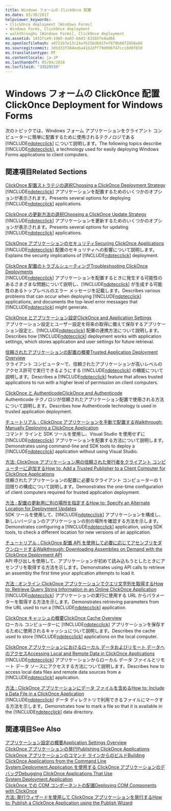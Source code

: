 ```yaml
---
title: Windows フォームの ClickOnce 配置
ms.date: 03/30/2017
helpviewer_keywords:
- ClickOnce deployment [Windows Forms]
- Windows Forms, ClickOnce deployment
- walkthroughs [Windows Forms], ClickOnce deployment
ms.assetid: 1451fce9-1965-4a03-b4d3-831b5fe4ad66
ms.openlocfilehash: a9721b7e13c24af6256d692fef879b08f2858a68
ms.sourcegitcommit: 3d5d33f384eeba41b2dff79d096f47ccc8d8f03d
ms.translationtype: MT
ms.contentlocale: ja-JP
ms.lasthandoff: 05/04/2018
ms.locfileid: "33529539"
---
```

# <a name="clickonce-deployment-for-windows-forms"></a><span data-ttu-id="0c8a6-102">Windows フォームの ClickOnce 配置</span><span class="sxs-lookup"><span data-stu-id="0c8a6-102">ClickOnce Deployment for Windows Forms</span></span>
<span data-ttu-id="0c8a6-103">次のトピックでは、Windows フォーム アプリケーションをクライアント コンピューターに簡単に配置するために使用されるテクノロジである [!INCLUDE[ndptecclick](../../../includes/ndptecclick-md.md)] について説明します。</span><span class="sxs-lookup"><span data-stu-id="0c8a6-103">The following topics describe [!INCLUDE[ndptecclick](../../../includes/ndptecclick-md.md)], a technology used for easily deploying Windows Forms applications to client computers.</span></span>  
  
## <a name="related-sections"></a><span data-ttu-id="0c8a6-104">関連項目</span><span class="sxs-lookup"><span data-stu-id="0c8a6-104">Related Sections</span></span>  
 [<span data-ttu-id="0c8a6-105">ClickOnce 配置ストラテジの選択</span><span class="sxs-lookup"><span data-stu-id="0c8a6-105">Choosing a ClickOnce Deployment Strategy</span></span>](/visualstudio/deployment/choosing-a-clickonce-deployment-strategy)  
 <span data-ttu-id="0c8a6-106">[!INCLUDE[ndptecclick](../../../includes/ndptecclick-md.md)] アプリケーションを配置するためのいくつかのオプションが表示されます。</span><span class="sxs-lookup"><span data-stu-id="0c8a6-106">Presents several options for deploying [!INCLUDE[ndptecclick](../../../includes/ndptecclick-md.md)] applications.</span></span>  
  
 [<span data-ttu-id="0c8a6-107">ClickOnce の更新方法の選択</span><span class="sxs-lookup"><span data-stu-id="0c8a6-107">Choosing a ClickOnce Update Strategy</span></span>](/visualstudio/deployment/choosing-a-clickonce-update-strategy)  
 <span data-ttu-id="0c8a6-108">[!INCLUDE[ndptecclick](../../../includes/ndptecclick-md.md)] アプリケーションを更新するためのいくつかのオプションが表示されます。</span><span class="sxs-lookup"><span data-stu-id="0c8a6-108">Presents several options for updating [!INCLUDE[ndptecclick](../../../includes/ndptecclick-md.md)] applications.</span></span>  
  
 [<span data-ttu-id="0c8a6-109">ClickOnce アプリケーションのセキュリティ</span><span class="sxs-lookup"><span data-stu-id="0c8a6-109">Securing ClickOnce Applications</span></span>](/visualstudio/deployment/securing-clickonce-applications)  
 <span data-ttu-id="0c8a6-110">[!INCLUDE[ndptecclick](../../../includes/ndptecclick-md.md)] 配置のセキュリティへの影響について説明します。</span><span class="sxs-lookup"><span data-stu-id="0c8a6-110">Explains the security implications of [!INCLUDE[ndptecclick](../../../includes/ndptecclick-md.md)] deployment.</span></span>  
  
 [<span data-ttu-id="0c8a6-111">ClickOnce 配置のトラブルシューティング</span><span class="sxs-lookup"><span data-stu-id="0c8a6-111">Troubleshooting ClickOnce Deployments</span></span>](/visualstudio/deployment/troubleshooting-clickonce-deployments)  
 <span data-ttu-id="0c8a6-112">[!INCLUDE[ndptecclick](../../../includes/ndptecclick-md.md)] アプリケーションを配置するときに発生する可能性のあるさまざまな問題について説明し、[!INCLUDE[ndptecclick](../../../includes/ndptecclick-md.md)] が生成する可能性のあるトップレベルのエラー メッセージを記載します。</span><span class="sxs-lookup"><span data-stu-id="0c8a6-112">Describes various problems that can occur when deploying [!INCLUDE[ndptecclick](../../../includes/ndptecclick-md.md)] applications, and documents the top-level error messages that [!INCLUDE[ndptecclick](../../../includes/ndptecclick-md.md)] might generate.</span></span>  
  
 [<span data-ttu-id="0c8a6-113">ClickOnce とアプリケーション設定</span><span class="sxs-lookup"><span data-stu-id="0c8a6-113">ClickOnce and Application Settings</span></span>](/visualstudio/deployment/clickonce-and-application-settings)  
 <span data-ttu-id="0c8a6-114">アプリケーション設定とユーザー設定を将来の取得に備えて保存するアプリケーション設定と、[!INCLUDE[ndptecclick](../../../includes/ndptecclick-md.md)] 配置の連携方法について説明します。</span><span class="sxs-lookup"><span data-stu-id="0c8a6-114">Describes how [!INCLUDE[ndptecclick](../../../includes/ndptecclick-md.md)] deployment works with application settings, which stores application and user settings for future retrieval.</span></span>  
  
 [<span data-ttu-id="0c8a6-115">信頼されたアプリケーションの配置の概要</span><span class="sxs-lookup"><span data-stu-id="0c8a6-115">Trusted Application Deployment Overview</span></span>](/visualstudio/deployment/trusted-application-deployment-overview)  
 <span data-ttu-id="0c8a6-116">クライアント コンピューターで、信頼されたアプリケーションが高いレベルのアクセス許可で実行できるようにする [!INCLUDE[ndptecclick](../../../includes/ndptecclick-md.md)] の機能について説明します。</span><span class="sxs-lookup"><span data-stu-id="0c8a6-116">Describes a [!INCLUDE[ndptecclick](../../../includes/ndptecclick-md.md)] feature that allows trusted applications to run with a higher level of permission on client computers.</span></span>  
  
 [<span data-ttu-id="0c8a6-117">ClickOnce と Authenticode</span><span class="sxs-lookup"><span data-stu-id="0c8a6-117">ClickOnce and Authenticode</span></span>](/visualstudio/deployment/clickonce-and-authenticode)  
 <span data-ttu-id="0c8a6-118">Authenticode テクノロジが信頼されたアプリケーション配置で使用される方法について説明します。</span><span class="sxs-lookup"><span data-stu-id="0c8a6-118">Describes how Authenticode technology is used in trusted application deployment.</span></span>  
  
 [<span data-ttu-id="0c8a6-119">チュートリアル : ClickOnce アプリケーションを手動で配置する</span><span class="sxs-lookup"><span data-stu-id="0c8a6-119">Walkthrough: Manually Deploying a ClickOnce Application</span></span>](/visualstudio/deployment/walkthrough-manually-deploying-a-clickonce-application)  
 <span data-ttu-id="0c8a6-120">コマンド ラインと SDK ツールを使用し、Visual Studio を使用せずに [!INCLUDE[ndptecclick](../../../includes/ndptecclick-md.md)] アプリケーションを配置する方法について説明します。</span><span class="sxs-lookup"><span data-stu-id="0c8a6-120">Demonstrates using command-line and SDK tools to deploy a [!INCLUDE[ndptecclick](../../../includes/ndptecclick-md.md)] application without using Visual Studio.</span></span>  
  
 [<span data-ttu-id="0c8a6-121">方法: ClickOnce アプリケーション用の信頼された発行者をクライアント コンピューターに追加する</span><span class="sxs-lookup"><span data-stu-id="0c8a6-121">How to: Add a Trusted Publisher to a Client Computer for ClickOnce Applications</span></span>](/visualstudio/deployment/how-to-add-a-trusted-publisher-to-a-client-computer-for-clickonce-applications)  
 <span data-ttu-id="0c8a6-122">信頼されたアプリケーションの配置に必要なクライアント コンピューターの 1 回限りの構成について説明します。</span><span class="sxs-lookup"><span data-stu-id="0c8a6-122">Demonstrates the one-time configuration of client computers required for trusted application deployment.</span></span>  
  
 [<span data-ttu-id="0c8a6-123">方法 : 配置の更新用に別の場所を指定する</span><span class="sxs-lookup"><span data-stu-id="0c8a6-123">How to: Specify an Alternate Location for Deployment Updates</span></span>](/visualstudio/deployment/how-to-specify-an-alternate-location-for-deployment-updates)  
 <span data-ttu-id="0c8a6-124">SDK ツールを使用して、[!INCLUDE[ndptecclick](../../../includes/ndptecclick-md.md)] アプリケーションを構成し、新しいバージョンのアプリケーションの別の場所を確認する方法を示します。</span><span class="sxs-lookup"><span data-stu-id="0c8a6-124">Demonstrates configuring a [!INCLUDE[ndptecclick](../../../includes/ndptecclick-md.md)] application, using SDK tools, to check a different location for new versions of an application.</span></span>  
  
 [<span data-ttu-id="0c8a6-125">チュートリアル : ClickOnce 配置 API を使用して必要に応じてアセンブリをダウンロードする</span><span class="sxs-lookup"><span data-stu-id="0c8a6-125">Walkthrough: Downloading Assemblies on Demand with the ClickOnce Deployment API</span></span>](/visualstudio/deployment/walkthrough-downloading-assemblies-on-demand-with-the-clickonce-deployment-api)  
 <span data-ttu-id="0c8a6-126">API 呼び出しを使用して、アプリケーションが初めて読み込もうとしたときにアセンブリを取得する方法を示します。</span><span class="sxs-lookup"><span data-stu-id="0c8a6-126">Demonstrates using API calls to retrieve an assembly the first time your application attempts to load it.</span></span>  
  
 [<span data-ttu-id="0c8a6-127">方法 : オンライン ClickOnce アプリケーションでクエリ文字列を取得する</span><span class="sxs-lookup"><span data-stu-id="0c8a6-127">How to: Retrieve Query String Information in an Online ClickOnce Application</span></span>](/visualstudio/deployment/how-to-retrieve-query-string-information-in-an-online-clickonce-application)  
 <span data-ttu-id="0c8a6-128">[!INCLUDE[ndptecclick](../../../includes/ndptecclick-md.md)] アプリケーションの実行に使用する URL からパラメーターを取得する方法を示します。</span><span class="sxs-lookup"><span data-stu-id="0c8a6-128">Demonstrates retrieving parameters from the URL used to run a [!INCLUDE[ndptecclick](../../../includes/ndptecclick-md.md)] application.</span></span>  
  
 [<span data-ttu-id="0c8a6-129">ClickOnce キャッシュの概要</span><span class="sxs-lookup"><span data-stu-id="0c8a6-129">ClickOnce Cache Overview</span></span>](/visualstudio/deployment/clickonce-cache-overview)  
 <span data-ttu-id="0c8a6-130">ローカル コンピューターに [!INCLUDE[ndptecclick](../../../includes/ndptecclick-md.md)] アプリケーションを保存するために使用されるキャッシュについて説明します。</span><span class="sxs-lookup"><span data-stu-id="0c8a6-130">Describes the cache used to store [!INCLUDE[ndptecclick](../../../includes/ndptecclick-md.md)] applications on the local computer.</span></span>  
  
 [<span data-ttu-id="0c8a6-131">ClickOnce アプリケーションにおけるローカル データおよびリモート データへのアクセス</span><span class="sxs-lookup"><span data-stu-id="0c8a6-131">Accessing Local and Remote Data in ClickOnce Applications</span></span>](/visualstudio/deployment/accessing-local-and-remote-data-in-clickonce-applications)  
 <span data-ttu-id="0c8a6-132">[!INCLUDE[ndptecclick](../../../includes/ndptecclick-md.md)] アプリケーションからローカル データ ファイルとリモート データ ソースにアクセスする方法について説明します。</span><span class="sxs-lookup"><span data-stu-id="0c8a6-132">Describes how to access local data files and remote data sources from a [!INCLUDE[ndptecclick](../../../includes/ndptecclick-md.md)] application.</span></span>  
  
 [<span data-ttu-id="0c8a6-133">方法 : ClickOnce アプリケーションにデータ ファイルを含める</span><span class="sxs-lookup"><span data-stu-id="0c8a6-133">How to: Include a Data File in a ClickOnce Application</span></span>](/visualstudio/deployment/how-to-include-a-data-file-in-a-clickonce-application)  
 <span data-ttu-id="0c8a6-134">[!INCLUDE[ndptecclick](../../../includes/ndptecclick-md.md)] データ ディレクトリで利用できるファイルにマークする方法を示します。</span><span class="sxs-lookup"><span data-stu-id="0c8a6-134">Demonstrates how to mark a file so that it is available in the [!INCLUDE[ndptecclick](../../../includes/ndptecclick-md.md)] data directory.</span></span>  
  
## <a name="see-also"></a><span data-ttu-id="0c8a6-135">関連項目</span><span class="sxs-lookup"><span data-stu-id="0c8a6-135">See Also</span></span>  
 [<span data-ttu-id="0c8a6-136">アプリケーション設定の概要</span><span class="sxs-lookup"><span data-stu-id="0c8a6-136">Application Settings Overview</span></span>](../../../docs/framework/winforms/advanced/application-settings-overview.md)  
 [<span data-ttu-id="0c8a6-137">ClickOnce アプリケーションの発行</span><span class="sxs-lookup"><span data-stu-id="0c8a6-137">Publishing ClickOnce Applications</span></span>](/visualstudio/deployment/publishing-clickonce-applications)  
 [<span data-ttu-id="0c8a6-138">ClickOnce アプリケーションのコマンド ラインからのビルド</span><span class="sxs-lookup"><span data-stu-id="0c8a6-138">Building ClickOnce Applications from the Command Line</span></span>](/visualstudio/deployment/building-clickonce-applications-from-the-command-line)  
 [<span data-ttu-id="0c8a6-139">System.Deployment.Application を使用する ClickOnce アプリケーションのデバッグ</span><span class="sxs-lookup"><span data-stu-id="0c8a6-139">Debugging ClickOnce Applications That Use System.Deployment.Application</span></span>](http://msdn.microsoft.com/library/86f31948-2ca8-47c0-8e8b-c2b817bbf79f)  
 [<span data-ttu-id="0c8a6-140">ClickOnce での COM コンポーネントの配置</span><span class="sxs-lookup"><span data-stu-id="0c8a6-140">Deploying COM Components with ClickOnce</span></span>](/visualstudio/deployment/deploying-com-components-with-clickonce)  
 [<span data-ttu-id="0c8a6-141">方法: 発行ウィザードを使用して ClickOnce アプリケーションを発行する</span><span class="sxs-lookup"><span data-stu-id="0c8a6-141">How to: Publish a ClickOnce Application using the Publish Wizard</span></span>](/visualstudio/deployment/how-to-publish-a-clickonce-application-using-the-publish-wizard)
